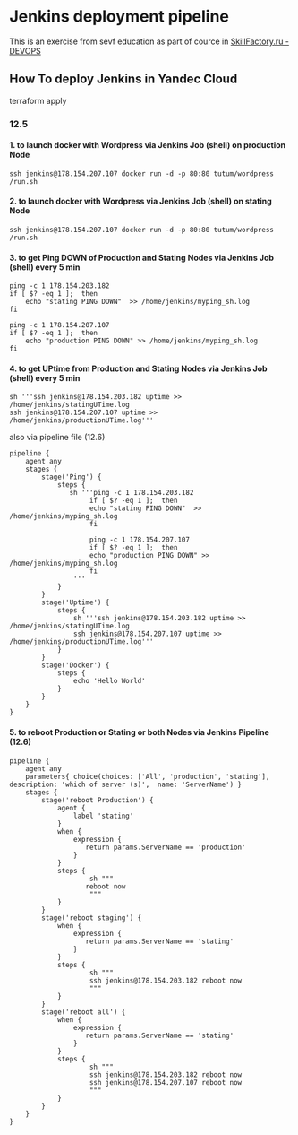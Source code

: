 # Jenkins deployment pipeline

This is an exercise from sevf education as part of cource in [SkillFactory.ru - DEVOPS](https://lms.skillfactory.ru/)

## How To deploy Jenkins in Yandec Cloud

  terraform apply

### 12.5 

#### 1.   to launch docker with Wordpress via Jenkins Job (shell) on production Node


    ssh jenkins@178.154.207.107 docker run -d -p 80:80 tutum/wordpress /run.sh


#### 2.   to launch docker with Wordpress via Jenkins Job (shell) on stating Node

    ssh jenkins@178.154.207.107 docker run -d -p 80:80 tutum/wordpress /run.sh

#### 3.   to get Ping DOWN of Production and Stating Nodes via Jenkins Job (shell) every 5 min
  
```shell
ping -c 1 178.154.203.182
if [ $? -eq 1 ];  then
    echo "stating PING DOWN"  >> /home/jenkins/myping_sh.log
fi

ping -c 1 178.154.207.107
if [ $? -eq 1 ];  then
    echo "production PING DOWN" >> /home/jenkins/myping_sh.log
fi

```
#### 4.  to get UPtime from Production and Stating Nodes via Jenkins Job (shell) every 5 min

```shell
sh '''ssh jenkins@178.154.203.182 uptime >> /home/jenkins/statingUTime.log
ssh jenkins@178.154.207.107 uptime >> /home/jenkins/productionUTime.log'''
```
also via pipeline file  (12.6)

```shell
pipeline {
    agent any
    stages {
        stage('Ping') {
            steps {
               sh '''ping -c 1 178.154.203.182
                    if [ $? -eq 1 ];  then
                    echo "stating PING DOWN"  >> /home/jenkins/myping_sh.log
                    fi

                    ping -c 1 178.154.207.107
                    if [ $? -eq 1 ];  then
                    echo "production PING DOWN" >> /home/jenkins/myping_sh.log
                    fi 
                '''
            }
        }
        stage('Uptime') {
            steps {
                sh '''ssh jenkins@178.154.203.182 uptime >> /home/jenkins/statingUTime.log
                ssh jenkins@178.154.207.107 uptime >> /home/jenkins/productionUTime.log'''
            }
        }
        stage('Docker') {
            steps {
                echo 'Hello World'
            }
        }
    }
}

```

#### 5.   to reboot Production or Stating or both Nodes via Jenkins Pipeline (12.6)

```shell
pipeline {
    agent any
    parameters{ choice(choices: ['All', 'production', 'stating'], description: 'which of server (s)',  name: 'ServerName') }    
    stages {
        stage('reboot Production') {
            agent { 
                label 'stating'
            }
            when {
                expression { 
                   return params.ServerName == 'production'
                }
            }
            steps {
                    sh """
                   reboot now
                    """
            }
        }
        stage('reboot staging') {
            when {
                expression { 
                   return params.ServerName == 'stating'
                }
            }
            steps {
                    sh """
                    ssh jenkins@178.154.203.182 reboot now
                    """
            }
        }
        stage('reboot all') {
            when {
                expression { 
                   return params.ServerName == 'stating'
                }
            }
            steps {
                    sh """
                    ssh jenkins@178.154.203.182 reboot now
                    ssh jenkins@178.154.207.107 reboot now
                    """
            }
        }
    }
}
```
